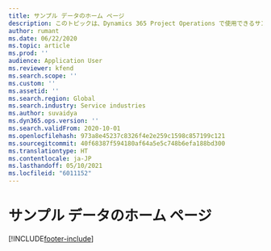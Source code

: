 ```yaml
---
title: サンプル データのホーム ページ
description: このトピックは、Dynamics 365 Project Operations で使用できるサンプル データに関する情報を提供します。
author: rumant
ms.date: 06/22/2020
ms.topic: article
ms.prod: ''
audience: Application User
ms.reviewer: kfend
ms.search.scope: ''
ms.custom: ''
ms.assetid: ''
ms.search.region: Global
ms.search.industry: Service industries
ms.author: suvaidya
ms.dyn365.ops.version: ''
ms.search.validFrom: 2020-10-01
ms.openlocfilehash: 973a8e45237c8326f4e2e259c1598c857199c121
ms.sourcegitcommit: 40f68387f594180af64a5e5c748b6efa188bd300
ms.translationtype: HT
ms.contentlocale: ja-JP
ms.lasthandoff: 05/10/2021
ms.locfileid: "6011152"
---
```

# <a name="sample-data-home-page"></a>サンプル データのホーム ページ


[!INCLUDE[footer-include](../includes/footer-banner.md)]